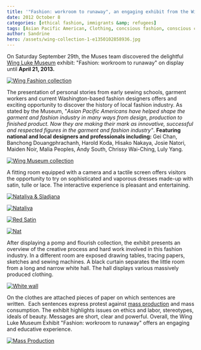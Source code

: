 ```yaml
---
title: '"Fashion: workroom to runaway", an engaging exhibit from the Wing Luke Museum'
date: 2012 October 8
categories: [ethical fashion, immigrants &amp; refugees]
tags: [Asian Pacific American, Clothing, concsious fashion, conscious consumption, Designer, ethical fashion, Fashion, mass consumption, mass production, Seattle, Washington state, Wing Luke Asian Museum]
author: Sandrine
hero: /assets/wing-collection-1-e1350102858936.jpg
---
```

On Saturday September 29th, the Muses team discovered the delightful [Wing Luke Museum](http://maps.google.com/maps?ll=47.598377,-122.322748&spn=1.0,1.0&q=47.598377,-122.322748%20%28Wing%20Luke%20Asian%20Museum%29&t=h "Wing Luke Asian Museum") exhibit: "Fashion: workroom to runaway" on display until **April 21, 2013\.**

[![](/assets/wing-collection-1.jpg "Wing Fashion collection")](http://musesseattle.files.wordpress.com/2012/10/wing-collection-1.jpg)

The presentation of personal stories from early sewing schools, garment workers and current Washington-based fashion designers offers and exciting opportunity to discover the history of local fashion industry. As stated by the Museum, "_Asian Pacific Americans have helped shape the garment and fashion industry in many ways from design, production to finished product. Now they are making their mark as innovative, successful and respected figures in the garment and fashion industry"_. **Featuring national and local designers and professionals including:** Gei Chan, Banchong Douangphrachanh, Harold Koda, Hisako Nakaya, Josie Natori, Maiden Noir, Malia Peoples, Andy South, Chrissy Wai-Ching, Luly Yang.

[![](/assets/wing-collection-11.jpg "Wing Museum collection")](http://musesseattle.files.wordpress.com/2012/10/wing-collection-11.jpg)

A fitting room equipped with a camera and a tactile screen offers visitors the opportunity to try on sophisticated and vaporous dresses made-up with satin, tulle or lace. The interactive experience is pleasant and entertaining.

[![](/assets/img_65081.jpg "Nataliya & Sladjana")](http://musesseattle.files.wordpress.com/2012/10/img_65081.jpg)

[![](/assets/img_6504.jpg?w=188 "Nataliya")](http://musesseattle.files.wordpress.com/2012/10/img_6504.jpg)

[![](/assets/img_65061.jpg?w=300 "Red Satin")](http://musesseattle.files.wordpress.com/2012/10/img_65061.jpg)

[![](/assets/img_6512-001.jpg?w=200 "Nat")](http://musesseattle.files.wordpress.com/2012/10/img_6512-001.jpg)

After displaying a pomp and flourish collection, the exhibit presents an overview of the creative process and hard work involved in this fashion industry. In a different room are exposed drawing tables, tracing papers, sketches and sewing machines. A black curtain separates the little room from a long and narrow white hall. The hall displays various massively produced clothing.

[![](/assets/img_65601.jpg?w=1024 "White wall")](http://musesseattle.files.wordpress.com/2012/10/img_65601.jpg)

On the clothes are attached pieces of paper on which sentences are written.  Each sentences express protest against [mass production](http://en.wikipedia.org/wiki/Mass_production "Mass production") and mass consumption. The exhibit highlights issues on ethics and labor, stereotypes, ideals of beauty. Messages are short, clear and powerful. Overall, the Wing Luke Museum Exhibit "Fashion: workroom to runaway" offers an engaging and educative experience.

[![](/assets/mass-production2.jpg?w=1024 "Mass Production")](http://musesseattle.files.wordpress.com/2012/10/mass-production2.jpg)